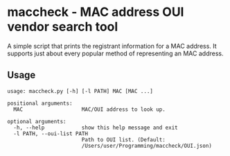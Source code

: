 
# maccheck - MAC address OUI vendor search tool

A simple script that prints the registrant information for a MAC address. It supports just about every popular method of representing an MAC address.


## Usage

```
usage: maccheck.py [-h] [-l PATH] MAC [MAC ...]

positional arguments:
  MAC                   MAC/OUI address to look up.

optional arguments:
  -h, --help            show this help message and exit
  -l PATH, --oui-list PATH
                        Path to OUI list. (Default:
                        /Users/user/Programming/maccheck/OUI.json)
```
